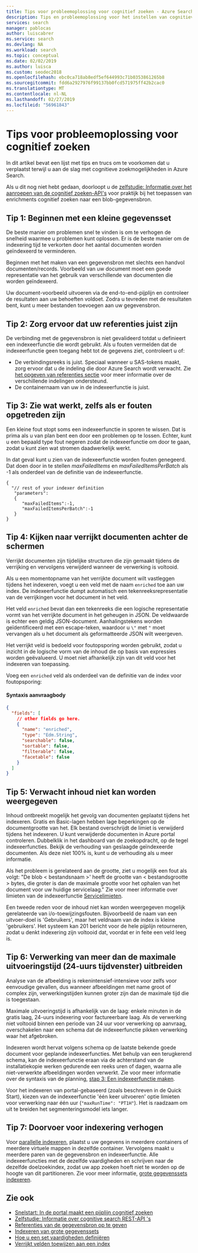 ```yaml
---
title: Tips voor probleemoplossing voor cognitief zoeken - Azure Search
description: Tips en probleemoplossing voor het instellen van cognitieve zoeken in pijplijnen in Azure Search.
services: search
manager: pablocas
author: luiscabrer
ms.service: search
ms.devlang: NA
ms.workload: search
ms.topic: conceptual
ms.date: 02/02/2019
ms.author: luisca
ms.custom: seodec2018
ms.openlocfilehash: ebc0ca718ab8edf5ef644993c71b0353861265b8
ms.sourcegitcommit: fdd6a2927976f99137bb0fcd571975ff42b2cac0
ms.translationtype: MT
ms.contentlocale: nl-NL
ms.lasthandoff: 02/27/2019
ms.locfileid: "56961843"
---
```

# <a name="troubleshooting-tips-for-cognitive-search"></a>Tips voor probleemoplossing voor cognitief zoeken

In dit artikel bevat een lijst met tips en trucs om te voorkomen dat u verplaatst terwijl u aan de slag met cognitieve zoekmogelijkheden in Azure Search. 

Als u dit nog niet hebt gedaan, doorloopt u de [zelfstudie: Informatie over het aanroepen van de cognitief zoeken-API's](cognitive-search-quickstart-blob.md) voor praktijk bij het toepassen van enrichments cognitief zoeken naar een blob-gegevensbron.

## <a name="tip-1-start-with-a-small-dataset"></a>Tip 1: Beginnen met een kleine gegevensset
De beste manier om problemen snel te vinden is om te verhogen de snelheid waarmee u problemen kunt oplossen. Er is de beste manier om de indexering tijd te verkorten door het aantal documenten worden geïndexeerd te verminderen. 

Beginnen met het maken van een gegevensbron met slechts een handvol documenten/records. Voorbeeld van uw document moet een goede representatie van het gebruik van verschillende van documenten die worden geïndexeerd. 

Uw document-voorbeeld uitvoeren via de end-to-end-pijplijn en controleer de resultaten aan uw behoeften voldoet. Zodra u tevreden met de resultaten bent, kunt u meer bestanden toevoegen aan uw gegevensbron.

## <a name="tip-2-make-sure-your-data-source-credentials-are-correct"></a>Tip 2: Zorg ervoor dat uw referenties juist zijn
De verbinding met de gegevensbron is niet gevalideerd totdat u definieert een indexeerfunctie die wordt gebruikt. Als u fouten vermelden dat de indexeerfunctie geen toegang hebt tot de gegevens ziet, controleert u of:
- De verbindingsreeks is juist. Speciaal wanneer u SAS-tokens maakt, zorg ervoor dat u de indeling die door Azure Search wordt verwacht. Zie [het opgeven van referenties sectie](
https://docs.microsoft.com/azure/search/search-howto-indexing-azure-blob-storage#how-to-specify-credentials) voor meer informatie over de verschillende indelingen ondersteund.
- De containernaam van uw in de indexeerfunctie is juist.

## <a name="tip-3-see-what-works-even-if-there-are-some-failures"></a>Tip 3: Zie wat werkt, zelfs als er fouten opgetreden zijn
Een kleine fout stopt soms een indexeerfunctie in sporen te wissen. Dat is prima als u van plan bent een door een problemen op te lossen. Echter, kunt u een bepaald type fout negeren zodat de indexeerfunctie om door te gaan, zodat u kunt zien wat stromen daadwerkelijk werkt.

In dat geval kunt u zien van de indexeerfunctie worden fouten genegeerd. Dat doen door in te stellen *maxFailedItems* en *maxFailedItemsPerBatch* als -1 als onderdeel van de definitie van de indexeerfunctie.

```
{
  "// rest of your indexer definition
   "parameters":
   {
      "maxFailedItems":-1,
      "maxFailedItemsPerBatch":-1
   }
}
```
## <a name="tip-4-looking-at-enriched-documents-under-the-hood"></a>Tip 4: Kijken naar verrijkt documenten achter de schermen 
Verrijkt documenten zijn tijdelijke structuren die zijn gemaakt tijdens de verrijking en vervolgens verwijderd wanneer de verwerking is voltooid.

Als u een momentopname van het verrijkte document wilt vastleggen tijdens het indexeren, voegt u een veld met de naam ```enriched``` toe aan uw index. De indexeerfunctie dumpt automatisch een tekenreeksrepresentatie van de verrijkingen voor het document in het veld.

Het veld ```enriched``` bevat dan een tekenreeks die een logische representatie vormt van het verrijkte document in het geheugen in JSON.  De veldwaarde is echter een geldig JSON-document. Aanhalingstekens worden geïdentificeerd met een escape-teken, waardoor u `\"` met `"` moet vervangen als u het document als geformatteerde JSON wilt weergeven. 

Het verrijkt veld is bedoeld voor foutopsporing worden gebruikt, zodat u inzicht in de logische vorm van de inhoud die op basis van expressies worden geëvalueerd. U moet niet afhankelijk zijn van dit veld voor het indexeren van toepassing.

Voeg een ```enriched``` veld als onderdeel van de definitie van de index voor foutopsporing:

#### <a name="request-body-syntax"></a>Syntaxis aanvraagbody
```json
{
  "fields": [
    // other fields go here.
    {
      "name": "enriched",
      "type": "Edm.String",
      "searchable": false,
      "sortable": false,
      "filterable": false,
      "facetable": false
    }
  ]
}
```

## <a name="tip-5-expected-content-fails-to-appear"></a>Tip 5: Verwacht inhoud niet kan worden weergegeven

Inhoud ontbreekt mogelijk het gevolg van documenten geplaatst tijdens het indexeren. Gratis en Basic-lagen hebben lage beperkingen op de documentgrootte van het. Elk bestand overschrijdt de limiet is verwijderd tijdens het indexeren. U kunt verwijderde documenten in Azure portal controleren. Dubbelklik in het dashboard van de zoekopdracht, op de tegel indexeerfuncties. Bekijk de verhouding van geslaagde geïndexeerde documenten. Als deze niet 100% is, kunt u de verhouding als u meer informatie. 

Als het probleem is gerelateerd aan de grootte, ziet u mogelijk een fout als volgt: "De blob < bestandsnaam >' heeft de grootte van < bestandsgrootte > bytes, die groter is dan de maximale grootte voor het ophalen van het document voor uw huidige servicelaag." Zie voor meer informatie over limieten van de indexeerfunctie [Servicelimieten](search-limits-quotas-capacity.md).

Een tweede reden voor de inhoud niet kan worden weergegeven mogelijk gerelateerde van i/o-toewijzingsfouten. Bijvoorbeeld de naam van een uitvoer-doel is 'Gebruikers', maar het veldnaam van de index is kleine 'gebruikers'. Het systeem kan 201 bericht voor de hele pijplijn retourneren, zodat u denkt indexering zijn voltooid dat, voordat er in feite een veld leeg is. 

## <a name="tip-6-extend-processing-beyond-maximum-run-time-24-hour-window"></a>Tip 6: Verwerking van meer dan de maximale uitvoeringstijd (24-uurs tijdvenster) uitbreiden

Analyse van de afbeelding is rekenintensief-intensieve voor zelfs voor eenvoudige gevallen, dus wanneer afbeeldingen met name groot of complex zijn, verwerkingstijden kunnen groter zijn dan de maximale tijd die is toegestaan. 

Maximale uitvoeringstijd is afhankelijk van de laag: enkele minuten in de gratis laag, 24-uurs indexering voor factureerbare laag. Als de verwerking niet voltooid binnen een periode van 24 uur voor verwerking op aanvraag, overschakelen naar een schema dat de indexeerfunctie pikken verwerking waar het afgebroken. 

Indexeren wordt hervat volgens schema op de laatste bekende goede document voor geplande indexeerfuncties. Met behulp van een terugkerend schema, kan de indexeerfunctie eraan via de achterstand van de installatiekopie werken gedurende een reeks uren of dagen, waarna alle niet-verwerkte afbeeldingen worden verwerkt. Zie voor meer informatie over de syntaxis van de planning, [stap 3: Een indexeerfunctie maken](search-howto-indexing-azure-blob-storage.md#step-3-create-an-indexer).

Voor het indexeren van portal-gebaseerd (zoals beschreven in de Quick Start), kiezen van de indexeerfunctie 'één keer uitvoeren' optie limieten voor verwerking naar één uur (`"maxRunTime": "PT1H"`). Het is raadzaam om uit te breiden het segmenteringsmodel iets langer.

## <a name="tip-7-increase-indexing-throughput"></a>Tip 7: Doorvoer voor indexering verhogen

Voor [parallelle indexeren](search-howto-large-index.md), plaatst u uw gegevens in meerdere containers of meerdere virtuele mappen in dezelfde container. Vervolgens maakt u meerdere paren van de gegevensbron en indexeerfunctie. Alle indexeerfuncties met de dezelfde vaardigheden en schrijven naar de dezelfde doelzoekindex, zodat uw app zoeken hoeft niet te worden op de hoogte van dit partitioneren.
Zie voor meer informatie, [grote gegevenssets indexeren](search-howto-indexing-azure-blob-storage.md#indexing-large-datasets).

## <a name="see-also"></a>Zie ook
+ [Snelstart: In de portal maakt een pijplijn cognitief zoeken](cognitive-search-quickstart-blob.md)
+ [Zelfstudie: Informatie over cognitive search REST-API 's](cognitive-search-tutorial-blob.md)
+ [Referenties van de gegevensbron op te geven](search-howto-indexing-azure-blob-storage.md#how-to-specify-credentials)
+ [Indexeren van grote gegevenssets](search-howto-indexing-azure-blob-storage.md#indexing-large-datasets)
+ [Hoe u een set vaardigheden definiëren](cognitive-search-defining-skillset.md)
+ [Verrijkt velden toewijzen aan een index](cognitive-search-output-field-mapping.md)
